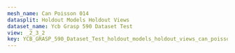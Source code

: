 ```yaml
---
mesh_name: Can Poisson 014
datasplit: Holdout Models Holdout Views
dataset_name: Ycb Grasp 590 Dataset Test
view: _2_3_2
key: YCB_GRASP_590_Dataset_Test_holdout_models_holdout_views_can_poisson_014__2_3_2
---
```

